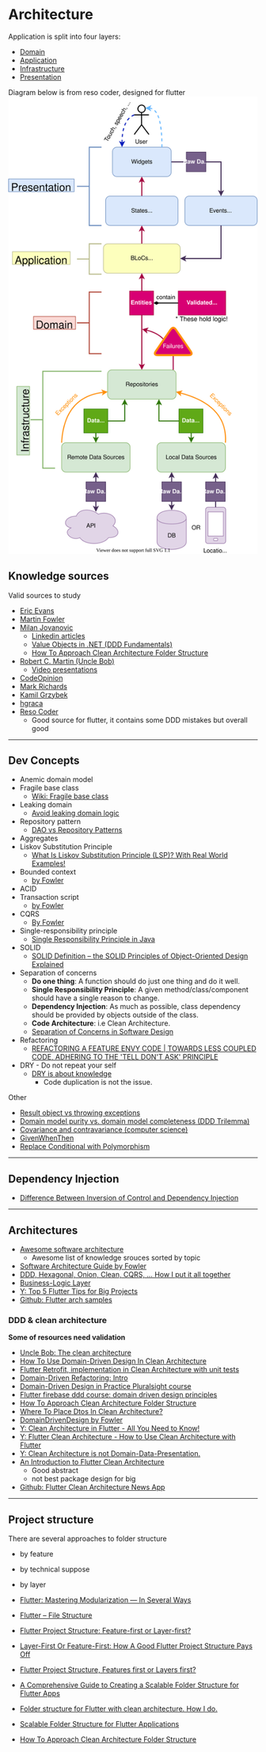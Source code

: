 # Architecture


Application is split into four layers:
- [Domain](./Layers/Domain.md)
- [Application](./Layers/Application.md)
- [Infrastructure](./Layers/Infrastructure.md)
- [Presentation](./Layers/Presentation.md)

Diagram below is from reso coder, designed for flutter
![DDD-Flutter-Diagram-v3.svg](res/DDD-Flutter-Diagram-v3.svg)

## Knowledge sources

Valid sources to study

- [Eric Evans](https://www.domainlanguage.com/)
- [Martin Fowler](https://martinfowler.com/)
- [Milan Jovanovic](https://www.youtube.com/@MilanJovanovicTech)
    - [Linkedin articles](https://www.linkedin.com/in/milan-jovanovic/recent-activity/all/)
    - [Value Objects in .NET (DDD Fundamentals)](https://www.milanjovanovic.tech/blog/value-objects-in-dotnet-ddd-fundamentals)
    - [How To Approach Clean Architecture Folder Structure](https://www.milanjovanovic.tech/blog/clean-architecture-folder-structure)
- [Robert C. Martin (Uncle Bob)](https://blog.cleancoder.com/)
    - [Video presentations](https://www.linkedin.com/in/rahmouni-mohamed/recent-activity/articles/)
- [CodeOpinion](https://www.youtube.com/@CodeOpinion)
- [Mark Richards](https://www.youtube.com/@markrichards5014/videos)
- [Kamil Grzybek](https://www.kamilgrzybek.com/blog/categories/ddd)
- [hgraca](https://herbertograca.com/2015/09/07/book-review-domain-driven-design-by-eric-evans-1-crunching-knowledge/)
- [Reso Coder](https://resocoder.com/)
  - Good source for flutter, it contains some DDD mistakes but overall good 

--- 

## Dev Concepts

- Anemic domain model
- Fragile base class
    - [Wiki: Fragile base class](https://en.wikipedia.org/wiki/Fragile_base_class)
- Leaking domain
    - [Avoid leaking domain logic](https://www.mscharhag.com/architecture/leaking-domain-logic)
- Repository pattern
    - [DAO vs Repository Patterns](https://www.baeldung.com/java-dao-vs-repository)
- Aggregates
- Liskov Substitution Principle
    - [What Is Liskov Substitution Principle (LSP)? With Real World Examples!](https://blog.knoldus.com/what-is-liskov-substitution-principle-lsp-with-real-world-examples/)
- Bounded context
    - [by Fowler](https://martinfowler.com/bliki/BoundedContext.html)
- ACID
- Transaction script
    - [by Fowler](https://martinfowler.com/eaaCatalog/transactionScript.html)
- CQRS
    - [By Fowler](https://martinfowler.com/bliki/CQRS.html)
- Single-responsibility principle
    - [Single Responsibility Principle in Java](https://www.baeldung.com/java-single-responsibility-principle)
- SOLID
    - [SOLID Definition – the SOLID Principles of Object-Oriented Design Explained]([https://www.freecodecamp.org/news/solid-principles-single-responsibility-principle-explained/](https://www.freecodecamp.org/news/solid-principles-single-responsibility-principle-explained/))
- Separation of concerns
    - **Do one thing**: A function should do just one thing and do it well.
    - **Single Responsibility Principle**: A given method/class/component should have a single reason to change.
    - **Dependency Injection**: As much as possible, class dependency should be provided by objects outside of the class.
    - **Code Architecture**: i.e Clean Architecture.
    - [Separation of Concerns in Software Design](https://nalexn.github.io/separation-of-concerns/)
- Refactoring
    - [REFACTORING A FEATURE ENVY CODE | TOWARDS LESS COUPLED CODE, ADHERING TO THE 'TELL DON'T ASK' PRINCIPLE](https://www.haselt.com/blog/refactoring-a-feature-envy-code)
- DRY - Do not repeat your self
    - [DRY is about knowledge](https://verraes.net/2014/08/dry-is-about-knowledge/)
        - Code duplication is not the issue.

Other

- [Result object vs throwing exceptions](https://softwareengineering.stackexchange.com/questions/405038/result-object-vs-throwing-exceptions)
- [Domain model purity vs. domain model completeness (DDD Trilemma)](https://enterprisecraftsmanship.com/posts/domain-model-purity-completeness/)
- [Covariance and contravariance (computer science)](https://en.wikipedia.org/wiki/Covariance_and_contravariance_(computer_science))
- [GivenWhenThen](https://martinfowler.com/bliki/GivenWhenThen.html)
- [Replace Conditional with Polymorphism](https://refactoring.guru/replace-conditional-with-polymorphism)

---

## Dependency Injection

- [Difference Between Inversion of Control and Dependency Injection](https://www.geeksforgeeks.org/spring-difference-between-inversion-of-control-and-dependency-injection/)

---

## Architectures

- [Awesome software architecture](https://awesome-architecture.com/)
    - Awesome list of knowledge srouces sorted by topic
- [Software Architecture Guide by Fowler](https://martinfowler.com/architecture/)
- [DDD, Hexagonal, Onion, Clean, CQRS, … How I put it all together](https://herbertograca.com/2017/11/16/explicit-architecture-01-ddd-hexagonal-onion-clean-cqrs-how-i-put-it-all-together/)
- [Business-Logic Layer](https://www.geeksforgeeks.org/business-logic-layer/)
- [Y: Top 5 Flutter Tips for Big Projects](https://www.youtube.com/watch?v=QETClbz1sz8)
- [Github: Flutter arch samples](https://github.com/brianegan/flutter_architecture_samples)

### DDD & clean architecture

**Some of resources need validation**

- [Uncle Bob: The clean architecture](https://blog.cleancoder.com/uncle-bob/2012/08/13/the-clean-architecture.html)
- [How To Use Domain-Driven Design In Clean Architecture](https://www.youtube.com/watch?v=1Lcr2c3MVF4)
- [Flutter Retrofit, implementation in Clean Architecture with unit tests](https://www.etiennetheodore.com/flutter-retrofit-implementation-in-clean-architecture-with-unit-tests/)
- [Domain-Driven Refactoring: Intro](https://www.jimmybogard.com/domain-driven-refactoring-intro/)
- [Domain-Driven Design in Practice Pluralsight course](https://enterprisecraftsmanship.com/posts/domain-driven-design-in-practice-pluralsight-course/)
- [Flutter firebase ddd course: domain driven design principles](https://resocoder.com/2020/03/09/flutter-firebase-ddd-course-1-domain-driven-design-principles/#t-1703002362378)
- [How To Approach Clean Architecture Folder Structure](https://www.milanjovanovic.tech/blog/clean-architecture-folder-structure)
- [Where To Place Dtos In Clean Architecture?](https://www.architecturemaker.com/where-to-place-dtos-in-clean-architecture/)
- [DomainDrivenDesign by Fowler](https://martinfowler.com/bliki/DomainDrivenDesign.html)
- [Y: Clean Architecture in Flutter - All You Need to Know!](https://www.youtube.com/watch?v=zon3WgmcqQw)
- [Y: Flutter Clean Architecture - How to Use Clean Architecture with Flutter](https://www.youtube.com/watch?v=ZNMz2hOrddo&list=PLCAZyR6zw2pznlDPLCMUGUVr7uFRlMpTs)
- [Y: Clean Architecture is not Domain-Data-Presentation.](https://markonovakovic.medium.com/clean-architecture-is-not-domain-data-presentation-e368d7ff8579)
- [An Introduction to Flutter Clean Architecture](https://medium.com/ruangguru/an-introduction-to-flutter-clean-architecture-ae00154001b0)
    - Good abstract
    - not best package design for big
- [Github: Flutter Clean Architecture News App](https://github.com/mahdinazmi/Flutter-Clean-Architecture-News-App/blob/main/lib/feature/domain/use-cases/use-cases.dart)

---

## Project structure

There are several approaches to folder structure
- by feature
- by technical suppose
- by layer

- [Flutter: Mastering Modularization — In Several Ways](https://medium.com/flutter-community/mastering-flutter-modularization-in-several-ways-f5bced19101a)
- [Flutter – File Structure](https://www.geeksforgeeks.org/flutter-file-structure/)
- [Flutter Project Structure: Feature-first or Layer-first?](https://codewithandrea.com/articles/flutter-project-structure/)
- [Layer-First Or Feature-First: How A Good Flutter Project Structure Pays Off](https://kodytechnolab.com/blog/layer-first-or-feature-first-flutter-project-structure/)
- [Flutter Project Structure, Features first or Layers first?](https://www.linkedin.com/pulse/flutter-project-structure-features-first-layers-loic-ngou-/)
- [A Comprehensive Guide to Creating a Scalable Folder Structure for Flutter Apps](https://dev.to/yatendra2001/a-comprehensive-guide-to-creating-a-scalable-folder-structure-for-flutter-apps-1o5i)
- [Folder structure for Flutter with clean architecture. How I do.](https://felipeemidio.medium.com/folder-structure-for-flutter-with-clean-architecture-how-i-do-bbe29225774f)
- [Scalable Folder Structure for Flutter Applications](https://medium.com/flutter-community/scalable-folder-structure-for-flutter-applications-183746bdc320)
- [How To Approach Clean Architecture Folder Structure](https://www.milanjovanovic.tech/blog/clean-architecture-folder-structure)
